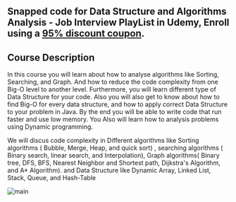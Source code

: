 ## Snapped code for Data Structure and Algorithms Analysis - Job Interview  PlayList in Udemy, Enroll using a [ 95% discount coupon](https://www.udemy.com/course/data-structure-and-algorithms-analysis/?referralCode=D1C3669A1F5ACB502F67). 

 ## Course Description

In this course you will learn about how to analyse algorithms like Sorting, Searching,  and Graph. And how to reduce the code complexity from one Big-O  level to another level. Furthermore, you will learn different type of Data Structure for your code. Also you will also get to know about how to find Big-O for every data structure, and how to apply  correct Data Structure to your problem in Java. By the end you will be able to write code that run faster and use low memory. You Also will learn  how to analysis problems using Dynamic programming. 

We will discus code complexity in Different algorithms like Sorting algorithms ( Bubble, Merge, Heap, and quick sort) , searching algorithms ( Binary search, linear search, and Interpolation), Graph algorithms( Binary tree, DFS, BFS, Nearest Neighbor and Shortest path, Dijkstra's Algorithm, and A* Algorithm). and Data Structure like Dynamic Array, Linked List, Stack, Queue, and Hash-Table


![main](http://attach.alruabye.net/dsa/dsa.jpg)
